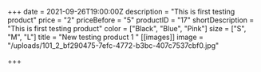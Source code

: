 +++
date = 2021-09-26T19:00:00Z
description = "This is first testing product"
price = "2"
priceBefore = "5"
productID = "17"
shortDescription = "This is first testing product"
color = ["Black", "Blue", "Pink"]
size = ["S", "M", "L"]
title = "New testing product 1 "
[[images]]
image = "/uploads/101_2_bf290475-7efc-4772-b3bc-407c7537cbf0.jpg"

+++
